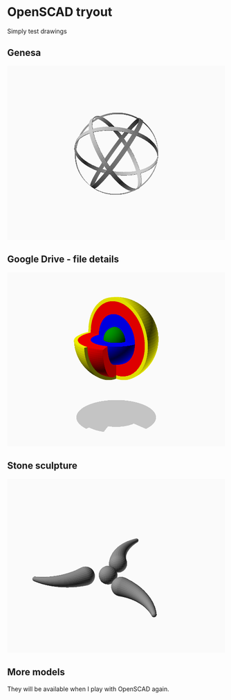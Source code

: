 # OpenSCAD tryout
Simply test drawings

## Genesa
![Genesa](Genesa%20-%20render.png)

## Google Drive - file details
![GDrive-file_details](GDrive%20-%20file%20details%20-%20render.png)

## Stone sculpture
![Stone sculpture](Stone%20sculpture%20-%20render.png)

## More models
They will be available when I play with OpenSCAD again.
